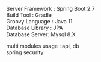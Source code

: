 Server Framework : Spring Boot 2.7  
Build Tool : Gradle  
Groovy Language : Java 11  
Database Library : JPA   
Database Server: Mysql 8.X  

multi modules usage : api, db  
spring security
